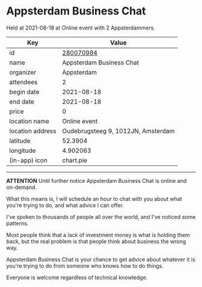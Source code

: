 # Appsterdam Business Chat
Held at 2021-08-18 at Online event with 2 Appsterdammers.
        
|Key|Value
|---|---|
|id|[280070984](https://www.meetup.com/appsterdam/events/280070984/)|
|name|Appsterdam Business Chat|
|organizer|Appsterdam|
|attendees|2|
|begin date|2021-08-18|
|end date|2021-08-18|
|price|0|
|location name|Online event|
|location address|Oudebrugsteeg 9, 1012JN, Amsterdam|
|latitude|52.3904|
|longitude|4.902063|
|(in-app) icon|chart.pie|

---

**ATTENTION** Until further notice Appsterdam Business Chat is online and on-demand.

What this means is, I will schedule an hour to chat with you about what you're trying to do, and what advice I can offer.

I've spoken to thousands of people all over the world, and I've noticed some patterns.

Most people think that a lack of investment money is what is holding them back, but the real problem is that people think about business the wrong way.

Appsterdam Business Chat is your chance to get advice about whatever it is you're trying to do from someone who knows how to do things.

Everyone is welcome regardless of technical knowledge.


